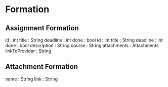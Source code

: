 # Formation

## Assignment Formation

<tabs>
    <tab id="assignment-compact" title="Compact">
        <code-block>
        id : int
        title : String
        deadline : int
        done : bool
        </code-block>
    </tab>
    <tab id="assignment-extended" title="Extended">
        <code-block>
         id : int 
         title : String 
         deadline : int  
         done : bool 
         description : String 
         course : String 
         attachments : Attachments 
         linkToProvider : String
        </code-block>
    </tab>
</tabs>

## Attachment Formation

<code-block>
name : String  
link : String
</code-block>